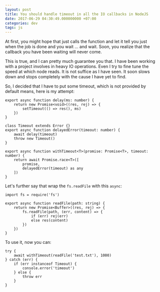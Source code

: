 ```yaml
---
layout: post
title: You should handle timeout in all the IO callbacks in NodeJS
date: 2017-06-29 04:30:49.000000000 +07:00
categories: dev
tags: js
---
```

At first, you might hope that just calls the function and let it tell you just when the job is done and you wait ... and wait. Soon, you realize that the callback you have been waiting will never come.

This is true, and I can pretty much guarantee you that. I have been working with a project involves in heavy IO operations. Even I try to fine tune the speed at which node reads. It is not suffice as I have seen. It soon slows down and stops completely with the cause I have yet to find. 

So, I decided that I have to put some timeout, which is not provided by default means, here is my attempt: 

```
export async function delay(ms: number) {
    return new Promise<void>((res, rej) => {
        setTimeout(() => res(), ms)
    })
}

class Timeout extends Error {}
export async function delayedError(timeout: number) {
    await delay(timeout)
    throw new Timeout()
}

export async function withTimeout<T>(promise: Promise<T>, timeout: number) {
    return await Promise.race<T>([
        promise,
        delayedError(timeout) as any
    ])
}
```

Let's further say that wrap the `fs.readFile` with this `async`:

```
import fs = require('fs')

export async function readFile(path: string) {
    return new Promise<Buffer>((res, rej) => {
        fs.readFile(path, (err, content) => {
            if (err) rej(err)
            else res(content)
        })
    })
}
```

To use it, now you can:

```
try {
    await withTimeout(readFile('test.txt'), 1000)
} catch (err) {
    if (err instanceof Timeout) {
        console.error('timeout')
    } else {
        throw err
    }
}
```

